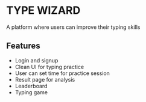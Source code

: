 
# TYPE WIZARD

A platform where users can improve their typing skills


## Features

- Login and signup
- Clean UI for typing practice
- User can set time for practice session
- Result page for analysis
- Leaderboard
- Typing game

